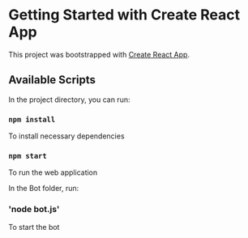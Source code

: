 # Getting Started with Create React App

This project was bootstrapped with [Create React App](https://github.com/facebook/create-react-app).

## Available Scripts

In the project directory, you can run:

### `npm install`

To install necessary dependencies

### `npm start`

To run the web application

In the Bot folder, run:

### 'node bot.js'

To start the bot
